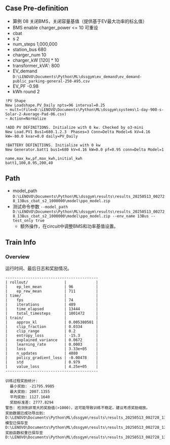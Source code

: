 

## Case Pre-definition

- 算例 08 关闭BMS，关闭容量基值（提供基于EV最大功率的标幺值）
- BMS enable charger_power <= 10 可重设
- cbat
- s 2
- num_steps 1,000,000
- station_bus 680
- charger_num 10
- charger_kW \[120\] * 10
- transformer_kVA': 800
- EV_demand `D:\LENOVO\Documents\Python\ML\dssgym\ev_demand\ev_demand-public_parking-general-250-A95.csv`
- EV_PF -0.98
- kWh round 2


```dss
!PV Shape
New Loadshape.PV_Daily npts=96 interval=0.25
~ mult=(File=D:\LENOVO\Documents\Python\ML\dssgym\systems\1-day-900-s-Solar-2-Average-Pad-06.csv)
~ Action=Normalize

!ADD PV DEFINITIONS. Initialize with 0 kw. Checked by o3-mini
New Load.PV1 Bus1=680.1.2.3  Phases=3 Conn=Delta Model=6 kV=4.16 kW=-80.0 kvar=0.0 daily=PV_Daily

!BATTERY DEFINITIONS. Initialize with 0 kw
New Generator.batt1 bus1=680 kV=4.16 kW=0.0 pf=0.95 conn=Delta Model=1
```

```csv
name,max_kw,pf,max_kwh,initial_kwh
batt1,100,0.95,200,40
```

## Path

- model_path `D:\LENOVO\Documents\Python\ML\dssgym\results\results_20250513_002728_13Bus_cbat_s2_1000000\model\ppo_model.zip`
- 测试命令参数 `--model_path D:\LENOVO\Documents\Python\ML\dssgym\results\results_20250513_002728_13Bus_cbat_s2_1000000\model\ppo_model.zip --env_name 13Bus --test_only true`
  - 额外操作，在circuit中调整BMS和功率基值设置。

## Train Info

### Overview

运行时间、最后日志和奖励情况。

```text
-----------------------------------------
| rollout/                |             |
|    ep_len_mean          | 96          |
|    ep_rew_mean          | 711         |
| time/                   |             |
|    fps                  | 74          |
|    iterations           | 489         |
|    time_elapsed         | 13444       |
|    total_timesteps      | 1001472     |
| train/                  |             |
|    approx_kl            | 0.005380501 |
|    clip_fraction        | 0.0334      |
|    clip_range           | 0.2         |
|    entropy_loss         | -15.3       |
|    explained_variance   | 0.0672      |
|    learning_rate        | 0.0003      |
|    loss                 | 3.33e+05    |
|    n_updates            | 4880        |
|    policy_gradient_loss | -0.00478    |
|    std                  | 0.979       |
|    value_loss           | 4.25e+05    |
-----------------------------------------

训练过程奖励统计:
  最小奖励: -21795.9985
  最大奖励: 2007.1355
  平均奖励: 1127.1640
  奖励标准差: 2777.8294
警告: 检测到非常大的奖励值(>1000)，这可能导致训练不稳定。建议考虑奖励缩放。
奖励数据已成功导出到: D:\LENOVO\Documents\Python\ML\dssgym\results\results_20250513_002728_13Bus_cbat_s2_1000000\rewards_in_training.csv
模型已保存至 D:\LENOVO\Documents\Python\ML\dssgym\results\results_20250513_002728_13Bus_cbat_s2_1000000\model\ppo_model
奖励函数权重已保存至 D:\LENOVO\Documents\Python\ML\dssgym\results\results_20250513_002728_13Bus_cbat_s2_1000000\reward_weights.csv.

```